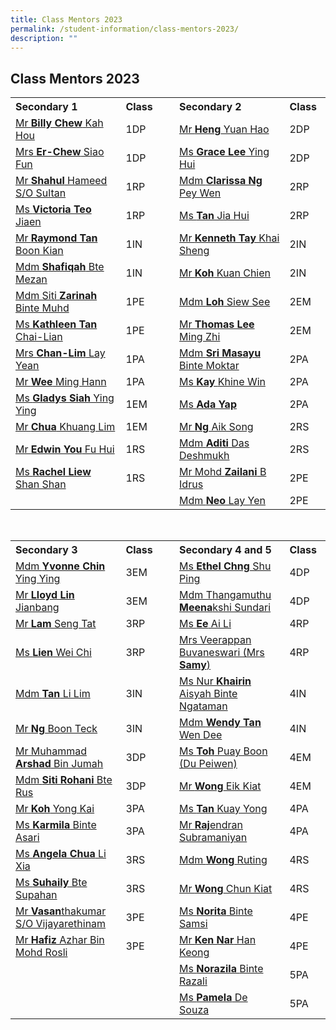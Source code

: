 ```yaml
---
title: Class Mentors 2023
permalink: /student-information/class-mentors-2023/
description: ""
---
```

## Class Mentors 2023

<table width="90%">
<tbody>
<tr><th width="35%" style="text-align: left;">Secondary 1</th>
<th width="13%" style="text-align: left;">Class</th>
<td width="4%" style="text-align: left;"></td>
<th width="35%" style="text-align: left;">Secondary 2</th>
<th width="13%" style="text-align: left;">Class</th></tr>
<tr>
<td style="text-align: left;"><a href="mailto:chew_kah_hou@schools.gov.sg" target="">Mr <b>Billy Chew</b> Kah Hou</a></td>
<td style="text-align: left;">1DP</td>
<td style="text-align: left;"></td>
<td style="text-align: left;"><a href="mailto:heng_yuan_hao@schools.gov.sg" target="">Mr <b>Heng</b> Yuan Hao</a></td>
<td style="text-align: left;">2DP</td>
</tr>
<tr>
<td style="text-align: left;"><a href="mailto:chew_siao_fun@schools.gov.sg" target="">Mrs <b>Er-Chew</b> Siao Fun</a></td>
<td style="text-align: left;">1DP</td>
<td style="text-align: left;"></td>
<td style="text-align: left;"><a href="mailto:lee_ying_hui_grace@schools.gov.sg" target="">Ms <b>Grace Lee</b> Ying Hui</a></td>
<td style="text-align: left;">2DP</td>
</tr>
<tr>
<td style="text-align: left;"><a href="mailto:shahul_hameed_sultan@schools.gov.sg" target="">Mr <b>Shahul</b> Hameed S/O Sultan</a></td>
<td style="text-align: left;">1RP</td>
<td style="text-align: left;"></td>
<td style="text-align: left;"><a href="mailto:clarissa_ng_pey_wen@schools.gov.sg" target="">Mdm <b>Clarissa Ng</b> Pey Wen</a></td>
<td style="text-align: left;">2RP</td>
</tr>
<tr>
<td style="text-align: left;"><a href="mailto:teo_jiaen@schools.gov.sg" target="">Ms <b>Victoria Teo</b> Jiaen</a></td>
<td style="text-align: left;">1RP</td>
<td style="text-align: left;"></td>
<td style="text-align: left;"><a href="mailto:tan_jia_hui_b@schools.gov.sg" target="">Ms <b>Tan</b> Jia Hui</a></td>
<td style="text-align: left;">2RP</td>
</tr>
<tr>
<td style="text-align: left;"><a href="mailto:raymond_tan_boon_kian@schools.gov.sg" target="">Mr <b>Raymond Tan</b> Boon Kian</a></td>
<td style="text-align: left;">1IN</td>
<td style="text-align: left;"></td>
<td style="text-align: left;"><a href="mailto:tay_khai_sheng_kenneth@schools.gov.sg" target="">Mr <b>Kenneth Tay</b> Khai Sheng</a></td>
<td style="text-align: left;">2IN</td>
</tr>
<tr>
<td style="text-align: left;"><a href="mailto:shafiqah_mezan@schools.gov.sg" target="">Mdm <b>Shafiqah</b> Bte Mezan</a></td>
<td style="text-align: left;">1IN</td>
<td style="text-align: left;"></td>
<td style="text-align: left;"><a href="mailto:koh_kuan_chien@schools.gov.sg" target="">Mr <b>Koh</b> Kuan Chien</a></td>
<td style="text-align: left;">2IN</td>
</tr>
<tr>
<td style="text-align: left;"><a href="mailto:siti_zarinah_muhammad@schools.gov.sg" target="">Mdm Siti <b>Zarinah</b> Binte Muhd</a></td>
<td style="text-align: left;">1PE</td>
<td style="text-align: left;"></td>
<td style="text-align: left;"><a href="mailto:loh_siew_see@schools.gov.sg" target="">Mdm <b>Loh</b> Siew See</a></td>
<td style="text-align: left;">2EM</td>
</tr>
<tr>
<td style="text-align: left;"><a href="mailto:tan_chai-lian_kathleen@schools.gov.sg" target="">Ms <b>Kathleen Tan</b> Chai-Lian</a></td>
<td style="text-align: left;">1PE</td>
<td style="text-align: left;"></td>
<td style="text-align: left;"><a href="mailto:thomas_lee_ming_zhi_a@schools.gov.sg" target="">Mr <b>Thomas Lee</b> Ming Zhi</a></td>
<td style="text-align: left;">2EM</td>
</tr>
<tr>
<td style="text-align: left;"><a href="mailto:lim_lay_yean@schools.gov.sg" target="">Mrs <b>Chan-Lim</b> Lay Yean</a></td>
<td style="text-align: left;">1PA</td>
<td style="text-align: left;"></td>
<td style="text-align: left;"><a href="mailto:sri_masayu_moktar@schools.gov.sg" target="">Mdm <b>Sri Masayu</b> Binte Moktar</a></td>
<td style="text-align: left;">2PA</td>
</tr>
<tr>
<td style="text-align: left;"><a href="mailto:wee_ming_hann@schools.gov.sg" target="">Mr <b>Wee</b> Ming Hann</a></td>
<td style="text-align: left;">1PA</td>
<td style="text-align: left;"></td>
<td style="text-align: left;"><a href="mailto:kay_khine_win@schools.gov.sg" target="">Ms <b>Kay </b>Khine Win</a></td>
<td style="text-align: left;">2PA</td>
</tr>
<tr>
<td style="text-align: left;"><a href="mailto:gladys_siah_ying_ying@schools.gov.sg" target="">Ms <b>Gladys Siah</b> Ying Ying</a></td>
<td style="text-align: left;">1EM</td>
<td style="text-align: left;"></td>
<td style="text-align: left;"><a href="mailto:kay_khine_win@schools.gov.sg" target="">Ms <b>Ada Yap </b></a></td>
<td style="text-align: left;">2PA</td>
</tr>
<tr>
<td style="text-align: left;"><a href="mailto:chua_khuang_lim@schools.gov.sg" target="">Mr <b>Chua</b> Khuang Lim</a></td>
<td style="text-align: left;">1EM</td>
<td></td>
<td style="text-align: left;"><a href="mailto:ng_aik_song@schools.gov.sg" target="">Mr <b>Ng</b> Aik Song</a></td>
<td style="text-align: left;">2RS</td>
</tr>
<tr>
<td style="text-align: left;"><a href="mailto:you_fu_hui@schools.gov.sg" target="">Mr <b>Edwin You</b> Fu Hui</a></td>
<td style="text-align: left;">1RS</td>
<td style="text-align: left;"></td>
<td style="text-align: left;"><a href="mailto:aditi_das_deshmukh@schools.gov.sg" target="">Mdm <b>Aditi</b> Das Deshmukh</a></td>
<td style="text-align: left;">2RS</td>
</tr>
<tr>
<td style="text-align: left;"><a href="mailto:liew_shan_shan@schools.gov.sg" target="">Ms <b>Rachel Liew</b> Shan Shan</a></td>
<td style="text-align: left;">1RS<br></td>
<td style="text-align: left;"></td>
<td style="text-align: left;"><a href="mailto:mohd_zailani_b_idrus@schools.gov.sg" target="">Mr Mohd <b>Zailani</b> B Idrus</a></td>
<td style="text-align: left;">2PE</td>
</tr>
<tr>
	<td></td><td></td><td></td>
	<td style="text-align: left;"><a href="mailto:neo_lay_yen@schools.gov.sg" target="">Mdm <b>Neo</b> Lay Yen</a></td>
<td style="text-align: left;">2PE</td>
	</tr>
</tbody>
</table><br>
<table width="90%">
<tbody>
<tr>
<th width="35%" style="text-align: left;">Secondary 3</th>
<th width="13%" style="text-align: left;">Class</th>
<td width="4%" style="text-align: left;"></td>
<th width="35%" style="text-align: left;">Secondary 4 and 5</th>
<th width="13%" style="text-align: left;">Class</th>
</tr>
<tr>
<td style="text-align: left;"><a href="mailto:chin_ying_ying@schools.gov.sg" target="">Mdm <b>Yvonne Chin</b> Ying Ying</a></td>
<td style="text-align: left;">3EM</td>
<td style="text-align: left;"></td>
<td style="text-align: left;"><a href="mailto:chng_shu_ping_ethel@schools.gov.sg" target="">Ms <b>Ethel Chng</b> Shu Ping</a></td>
<td style="text-align: left;">4DP</td>
</tr>
<tr>
<td style="text-align: left;"><a href="mailto:lloyd_lin_jianbang@schools.gov.sg" target="">Mr <b>Lloyd Lin</b> Jianbang</a></td>
<td style="text-align: left;">3EM</td>
<td style="text-align: left;"></td>
<td style="text-align: left;"><a href="mailto:meenakshi_sundari@schools.gov.sg" target="">Mdm Thangamuthu <b>Meena</b>kshi Sundari</a></td>
<td style="text-align: left;">4DP</td>
</tr>
<tr>
<td style="text-align: left;"><a href="mailto:lam_seng_tat@schools.gov.sg" target="">Mr <b>Lam </b>Seng Tat</a></td>
<td style="text-align: left;">3RP</td>
<td></td>
<td style="text-align: left;"><a href="mailto:ee_ai_lin@schools.gov.sg" target="">Ms <b>Ee</b> Ai Li</a></td>
<td style="text-align: left;">4RP</td>
</tr>
<tr>
<td style="text-align: left;"><a href="mailto:lien_wei_chi@schools.gov.sg" target="">Ms <b>Lien</b> Wei Chi</a></td>
<td style="text-align: left;">3RP</td>
<td style="text-align: left;"></td>
<td style="text-align: left;"><a href="mailto:veerappan_buvaneswari@schools.gov.sg" target="">Mrs Veerappan Buvaneswari (Mrs <b>Samy</b>)</a></td>
<td style="text-align: left;">4RP</td>
</tr>
<tr>
<td style="text-align: left;"><a href="mailto:tan_li_lim@schools.gov.sg" target="">Mdm <b>Tan</b> Li Lim</a></td>
<td style="text-align: left;">3IN</td>
<td></td>
<td style="text-align: left;"><a href="mailto:nur_khairin_aisyah_ngataman@schools.gov.sg" target="">Ms Nur <b>Khairin</b> Aisyah Binte Ngataman</a></td>
<td style="text-align: left;">4IN</td>
</tr>
<tr>
<td style="text-align: left;"><a href="mailto:ng_boon_teck@schools.gov.sg" target="">Mr <b>Ng</b> Boon Teck</a></td>
<td style="text-align: left;">3IN</td>
<td style="text-align: left;">
</td>
<td style="text-align: left;"><a href="mailto:tan_wen_dee_wendy@schools.gov.sg" target="">Mdm <b>Wendy Tan</b> Wen Dee</a></td>
<td style="text-align: left;">4IN</td>
</tr>
<tr>
<td style="text-align: left;"><a href="mailto:muhammad_arshad_jumah@schools.gov.sg" target="">Mr Muhammad <b>Arshad</b> Bin Jumah</a></td>
<td style="text-align: left;">3DP</td>
<td style="text-align: left;"></td>
<td style="text-align: left;"><a href="mailto:toh_puay_boon@schools.gov.sg" target="">Ms <b>Toh</b> Puay Boon (Du Peiwen)</a></td>
<td style="text-align: left;">4EM</td>
</tr>
<tr>
<td style="text-align: left;"><a href="mailto:siti_rohani_rus@schools.gov.sg" target="">Mdm <b>Siti Rohani</b> Bte Rus</a></td>
<td style="text-align: left;">3DP</td>
<td style="text-align: left;"></td>
<td style="text-align: left;"><a href="mailto:wong_eik_kiat@schools.gov.sg" target="">Mr <b>Wong</b> Eik Kiat</a></td>
<td style="text-align: left;">4EM</td>
</tr>
<tr>
<td style="text-align: left;"><a href="mailto:koh_yong_kai@schools.gov.sg" target="">Mr <b>Koh</b> Yong Kai</a></td>
<td style="text-align: left;">3PA</td>
<td style="text-align: left;"></td>
<td style="text-align: left;"><a href="mailto:tan_kuay_yong@schools.gov.sg" target="">Ms <b>Tan</b> Kuay Yong</a></td>
<td style="text-align: left;">4PA</td>
</tr>
<tr>
<td style="text-align: left;"><a href="mailto:karmila_asari@schools.gov.sg" target="">Ms <b>Karmila</b> Binte Asari</a></td>
<td style="text-align: left;">3PA</td>
<td></td>
<td style="text-align: left;"><a href="mailto:rajendran_subramaniyan@schools.gov.sg" target="">Mr <b>Raj</b>endran Subramaniyan</a></td>
<td style="text-align: left;">4PA</td>
</tr>
<tr>
<td style="text-align: left;"><a href="mailto:chua_li_xia_angela@schools.gov.sg" target="">Ms <b>Angela Chua</b> Li Xia</a></td>
<td style="text-align: left;">3RS</td>
<td style="text-align: left;"></td>
<td style="text-align: left;"><a href="mailto:wong_ruting@schools.gov.sg" target="">Mdm <b>Wong</b> Ruting</a></td>
<td style="text-align: left;">4RS<br></td>
</tr>
<tr>
<td style="text-align: left;"><a href="mailto:suhaily_supahan@schools.gov.sg" target="">Ms <b>Suhaily</b> Bte Supahan</a></td>
<td style="text-align: left;">3RS</td>
<td style="text-align: left;"></td>
<td style="text-align: left;"><a href="mailto:wong_chun_kiat@schools.gov.sg" target="">Mr <b>Wong</b> Chun Kiat</a></td>
<td style="text-align: left;">4RS<br></td>
</tr>
<tr>
<td style="text-align: left;"><a href="mailto:vasanthakumar_vijayarethinam@schools.gov.sg" target="">Mr <b>Vasan</b>thakumar S/O Vijayarethinam</a></td>
<td style="text-align: left;">3PE</td>
<td style="text-align: left;"></td>
<td style="text-align: left;"><a href="mailto:norita_samsi@schools.gov.sg" target="">Ms <b>Norita</b> Binte Samsi</a></td>
<td style="text-align: left;">4PE</td>
</tr>
<tr>
<td style="text-align: left;"><a href="mailto:hafiz_azhar_mohamad_rosli@schools.gov.sg" target="">Mr <b>Hafiz</b> Azhar Bin Mohd Rosli</a></td>
<td style="text-align: left;">3PE</td>
<td style="text-align: left;"></td>
<td style="text-align: left;"><a href="mailto:nar_han_keong@schools.gov.sg" target="">Mr <b>Ken Nar</b> Han Keong</a></td>
<td style="text-align: left;">4PE<br></td>
</tr>
<tr>
<td style="text-align: left;"><br></td>
<td style="text-align: left;"><br></td>
<td style="text-align: left;"></td><td style="text-align: left;"><a href="mailto:norazila_razali@schools.gov.sg" target="">Ms <b>Norazila </b>Binte Razali</a></td>
<td style="text-align: left;">5PA</td>
</tr>
<tr>
<td style="text-align: left;"><br></td>
<td style="text-align: left;"><br></td>
<td style="text-align: left;"></td>
<td style="text-align: left;"><a href="mailto:pamela_anne_de_souza@schools.gov.sg" target="">Ms <b>Pamela</b> De Souza</a></td>
<td style="text-align: left;">5PA</td>
</tr>
</tbody>
</table>
